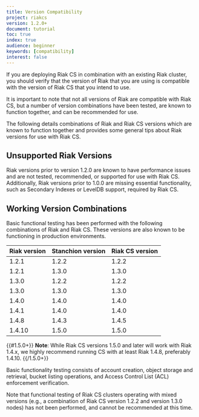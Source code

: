 ```yaml
---
title: Version Compatibility
project: riakcs
version: 1.2.0+
document: tutorial
toc: true
index: true
audience: beginner
keywords: [compatibility]
interest: false
---
```


If you are deploying Riak CS in combination with an existing Riak cluster, you
should verify that the version of Riak that you are using is compatible with the version of Riak CS that you intend to use.

It is important to note that not all versions of Riak are compatible with Riak CS, but a number of version combinations have been tested, are known to function together, and can be recommended for use.

The following details combinations of Riak and Riak CS versions which are known to function together and provides some general tips about Riak versions
for use with Riak CS.

## Unsupported Riak Versions

Riak versions prior to version 1.2.0 are known to have performance issues and
are not tested, recommended, or supported for use with Riak CS. Additionally,
Riak versions prior to 1.0.0 are missing essential functionality, such as
Secondary Indexes or LevelDB support, required by Riak CS.

## Working Version Combinations

Basic functional testing has been performed with the following combinations of
Riak and Riak CS. These versions are also known to be functioning in production environments.

Riak version  | Stanchion version | Riak CS version
--------------|-------------------|----------------
1.2.1         | 1.2.2             | 1.2.2
1.2.1         | 1.3.0             | 1.3.0
1.3.0         | 1.2.2             | 1.2.2
1.3.0         | 1.3.0             | 1.3.0
1.4.0         | 1.4.0             | 1.4.0
1.4.1         | 1.4.0             | 1.4.0
1.4.8         | 1.4.3             | 1.4.5
1.4.10        | 1.5.0             | 1.5.0


{{#1.5.0+}}
**Note**: While Riak CS versions 1.5.0 and later will work with Riak
1.4.x, we highly recommend running CS with at least Riak 1.4.8,
preferably 1.4.10.
{{/1.5.0+}}

Basic functionality testing consists of account creation, object storage and
retrieval, bucket listing operations, and Access Control List (ACL) enforcement
verification.

Note that functional testing of Riak CS clusters operating with mixed versions
(e.g., a combination of Riak CS version 1.2.2 and version 1.3.0 nodes) has not
been performed, and cannot be recommended at this time.
